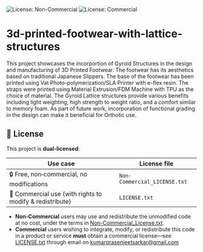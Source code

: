 ![License: Non-Commercial](https://img.shields.io/badge/License-Non--Commercial-red.svg)
![License: Commercial](https://img.shields.io/badge/License-Commercial-blue.svg)

# 3d-printed-footwear-with-lattice-structures
This project showcases the incorportion of Gyroid Structures in the design and manufacturing of 3D Printed Footwear.
The footwear has its aesthetics based on traditional Japanese Slippers. The base of the footwear has been printed using Vat Photo-polymerization/SLA Printer with e-flex resin. The straps were printed using Material Extrusion/FDM Machine with TPU as the choice of material. The Gyroid Lattice structures provide various benefits including light weighting, high strength to weight ratio, and a comfort similar to memory foam. As part of future work, incorporation of functional grading in the design can make it beneficial for Orthotic use.

## 📜 License

This project is **dual‑licensed**:

| Use case                       | License file                         |
|--------------------------------|--------------------------------------|
| 🔒 Free, non‑commercial, no modifications | `Non-Commercial_LICENSE.txt`         |
| 💼 Commercial use (with rights to modify & redistribute) | `LICENSE.txt`            |

- **Non‑Commercial** users may use and redistribute the unmodified code at no cost, under the terms in [Non-Commercial_License.txt](./Non-Commercial_LICENSE.txt).  
- **Commercial** users wishing to integrate, modify, or redistribute this code in a product or service **must** obtain a commercial license—see [LICENSE.txt](./LICENSE.txt) through email on kumarprasenjeetsarkar@gmail.com
